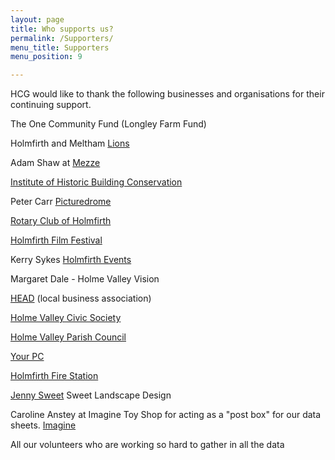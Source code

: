 ```yaml
---
layout: page
title: Who supports us?
permalink: /Supporters/
menu_title: Supporters
menu_position: 9

---
```

HCG would like to thank the following businesses and organisations for their continuing support.

The One Community Fund (Longley Farm Fund)

Holmfirth and Meltham [Lions](http://lions105c.org.uk/holmfirth/)

Adam Shaw at [Mezze](http://www.mezze-bar-restaurant.co.uk)

[Institute of Historic Building Conservation](http://www.ihbc.org.uk)

Peter Carr [Picturedrome](http://www.picturedrome.net)

[Rotary Club of Holmfirth](https://www.rotary-ribi.org/clubs/homepage.php?ClubID=207)

[Holmfirth Film Festival](http://holmfirthfilmfestival.org)

Kerry Sykes
[Holmfirth Events](http://www.holmfirthevents.co.uk)

Margaret Dale - 
Holme Valley Vision

[HEAD](http://holmfirthhead.co.uk/)  (local business association)

[Holme Valley Civic Society](http://www.holmfirthevents.co.uk/organizer/holme-valley-civic-society)

[Holme Valley Parish Council](http://www.holmevalleyparishcouncil.gov.uk)

[Your PC](http://holmfirthpcrepairs.co.uk/)

[Holmfirth Fire Station](http://www.westyorksfire.gov.uk/stations/holmfirth/)

[Jenny Sweet](https://www.sweetlandscapedesign.co.uk) Sweet Landscape Design

Caroline Anstey at Imagine Toy Shop for acting as a "post box" for our data sheets. [Imagine](http://www.toyshopuk.co.uk)

All our volunteers who are working so hard to gather in all the data
